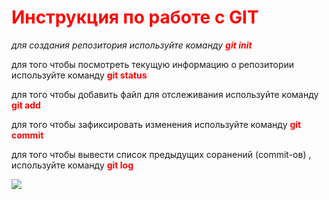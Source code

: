 # <span style="color:red"> Инструкция по работе с GIT </span>


_для создания репозитория используйте команду <span style="color:red"> **git init**_</span>

для того чтобы посмотреть текущую информацию о репозитории используйте команду <span style="color:red"> **git status** </span>

для того чтобы добавить файл для отслеживания используйте команду <span style="color:red"> **git add**</span>
 
 для того чтобы зафиксировать изменения используйте команду <span style="color:red"> **git commit**</span>

 для того чтобы вывести список предыдущих соранений (commit-ов) , используйте команду <span style="color:red">**git log** </span>

 ![](123.jpg)
